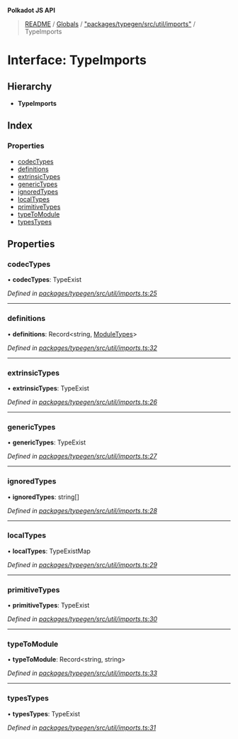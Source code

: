 **Polkadot JS API**

> [README](../README.md) / [Globals](../globals.md) / ["packages/typegen/src/util/imports"](../modules/_packages_typegen_src_util_imports_.md) / TypeImports

# Interface: TypeImports

## Hierarchy

* **TypeImports**

## Index

### Properties

* [codecTypes](_packages_typegen_src_util_imports_.typeimports.md#codectypes)
* [definitions](_packages_typegen_src_util_imports_.typeimports.md#definitions)
* [extrinsicTypes](_packages_typegen_src_util_imports_.typeimports.md#extrinsictypes)
* [genericTypes](_packages_typegen_src_util_imports_.typeimports.md#generictypes)
* [ignoredTypes](_packages_typegen_src_util_imports_.typeimports.md#ignoredtypes)
* [localTypes](_packages_typegen_src_util_imports_.typeimports.md#localtypes)
* [primitiveTypes](_packages_typegen_src_util_imports_.typeimports.md#primitivetypes)
* [typeToModule](_packages_typegen_src_util_imports_.typeimports.md#typetomodule)
* [typesTypes](_packages_typegen_src_util_imports_.typeimports.md#typestypes)

## Properties

### codecTypes

•  **codecTypes**: TypeExist

*Defined in [packages/typegen/src/util/imports.ts:25](https://github.com/polkadot-js/api/blob/73ffb034d/packages/typegen/src/util/imports.ts#L25)*

___

### definitions

•  **definitions**: Record\<string, [ModuleTypes](_packages_typegen_src_util_imports_.moduletypes.md)>

*Defined in [packages/typegen/src/util/imports.ts:32](https://github.com/polkadot-js/api/blob/73ffb034d/packages/typegen/src/util/imports.ts#L32)*

___

### extrinsicTypes

•  **extrinsicTypes**: TypeExist

*Defined in [packages/typegen/src/util/imports.ts:26](https://github.com/polkadot-js/api/blob/73ffb034d/packages/typegen/src/util/imports.ts#L26)*

___

### genericTypes

•  **genericTypes**: TypeExist

*Defined in [packages/typegen/src/util/imports.ts:27](https://github.com/polkadot-js/api/blob/73ffb034d/packages/typegen/src/util/imports.ts#L27)*

___

### ignoredTypes

•  **ignoredTypes**: string[]

*Defined in [packages/typegen/src/util/imports.ts:28](https://github.com/polkadot-js/api/blob/73ffb034d/packages/typegen/src/util/imports.ts#L28)*

___

### localTypes

•  **localTypes**: TypeExistMap

*Defined in [packages/typegen/src/util/imports.ts:29](https://github.com/polkadot-js/api/blob/73ffb034d/packages/typegen/src/util/imports.ts#L29)*

___

### primitiveTypes

•  **primitiveTypes**: TypeExist

*Defined in [packages/typegen/src/util/imports.ts:30](https://github.com/polkadot-js/api/blob/73ffb034d/packages/typegen/src/util/imports.ts#L30)*

___

### typeToModule

•  **typeToModule**: Record\<string, string>

*Defined in [packages/typegen/src/util/imports.ts:33](https://github.com/polkadot-js/api/blob/73ffb034d/packages/typegen/src/util/imports.ts#L33)*

___

### typesTypes

•  **typesTypes**: TypeExist

*Defined in [packages/typegen/src/util/imports.ts:31](https://github.com/polkadot-js/api/blob/73ffb034d/packages/typegen/src/util/imports.ts#L31)*
